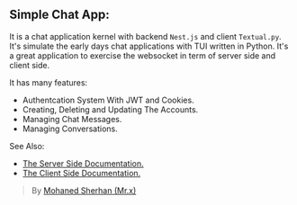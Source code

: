 ## Simple Chat App:
It is a chat application kernel with backend `Nest.js` and client `Textual.py`.
It's simulate the early days chat applications with TUI written in Python.
It's a great application to exercise the websocket in term of server side and
client side.

It has many features:
- Authentcation System With JWT and Cookies.
- Creating, Deleting and Updating The Accounts.
- Managing Chat Messages.
- Managing Conversations.

See Also:
- [The Server Side Documentation.](./server/README.md)
- [The Client Side Documentation.](./client/README.md)

> By [Mohaned Sherhan (Mr.x)](https://github.com/Mohaned2023)